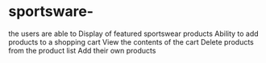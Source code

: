 # sportsware- 
the users are able to 
Display of featured sportswear products
Ability to add products to a shopping cart
View the contents of the cart
Delete products from the product list
Add their own products 

